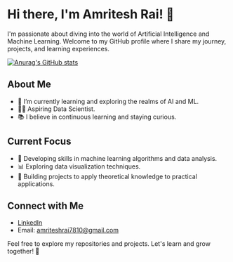 # Hi there, I'm Amritesh Rai! 👋

I'm passionate about diving into the world of Artificial Intelligence and Machine Learning. Welcome to my GitHub profile where I share my journey, projects, and learning experiences.

[![Anurag's GitHub stats](https://github-readme-stats.vercel.app/api?username=amriteshrai7810)](https://github.com/anuraghazra/github-readme-stats)

## About Me

- 🌱 I’m currently learning and exploring the realms of AI and ML.
- 👨‍💻 Aspiring Data Scientist.
- 📚 I believe in continuous learning and staying curious.

## Current Focus

- 🤖 Developing skills in machine learning algorithms and data analysis.
- 📊 Exploring data visualization techniques.
- 🧠 Building projects to apply theoretical knowledge to practical applications.

## Connect with Me

- [LinkedIn](https://www.linkedin.com/in/amritesh-rai-630836260/)
- Email: amriteshrai7810@gmail.com

Feel free to explore my repositories and projects. Let's learn and grow together! 🚀
